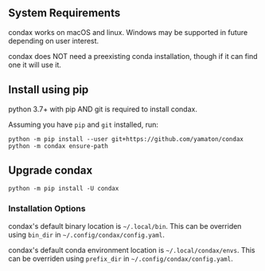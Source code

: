 ## System Requirements

condax works on macOS and  linux.  Windows may be supported in future depending on user interest.

condax does NOT need a preexisting conda installation, though if it can find one it will use it.

## Install using pip

python 3.7+ with pip AND git is required to install condax.

Assuming you have `pip` and `git` installed, run:
```
python -m pip install --user git+https://github.com/yamaton/condax
python -m condax ensure-path
```

## Upgrade condax
```
python -m pip install -U condax
```

### Installation Options
condax's default binary location is `~/.local/bin`. This can be overriden using `bin_dir` in `~/.config/condax/config.yaml`.

condax's default conda environment location is `~/.local/condax/envs`. This can be overriden using `prefix_dir` in `~/.config/condax/config.yaml`.

